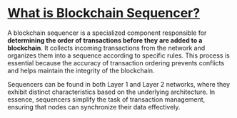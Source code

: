 # [What is Blockchain Sequencer?](https://blockchainubc.ca/what-is-blockchain-sequencer/)

A blockchain sequencer is a specialized component responsible for **determining the order of transactions before they are added to a blockchain**. It collects incoming transactions from the network and organizes them into a sequence according to specific rules. This process is essential because the accuracy of transaction ordering prevents conflicts and helps maintain the integrity of the blockchain.

Sequencers can be found in both Layer 1 and Layer 2 networks, where they exhibit distinct characteristics based on the underlying architecture. In essence, sequencers simplify the task of transaction management, ensuring that nodes can synchronize their data effectively.